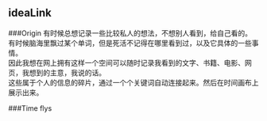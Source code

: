 ideaLink
--------------
###Origin
有时候总想记录一些比较私人的想法，不想别人看到，给自己看的。  
有时候脑海里飘过某个单词，但是死活不记得在哪里看到过，以及它具体的一些事情。  
因此我想在网上拥有这样一个空间可以随时记录我看到的文字、书籍、电影、网页，我想到的主意，我说的话。  
这些属于个人的信息的碎片，通过一个个关键词自动连接起来。然后在时间画布上展示出来。  

###Time flys

